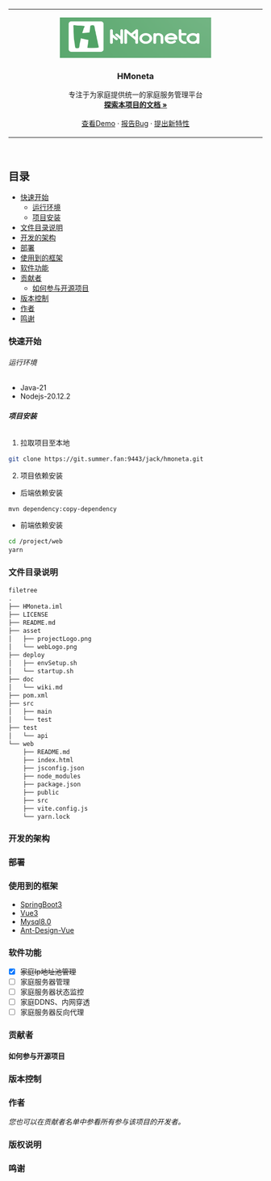 
<!-- PROJECT LOGO -->
<table align="center"><tr><td align="center" width="9999">
<p align="center">
  <a href="https://git.summer.fan:9443/jack/hmoneta/">
    <img src="asset/projectLogo.png" alt="Logo" width="300" height="80">
  </a>
</p>

<h3>
<div style="text-align: center;">HMoneta</div>
</h3>
  <p align="center">
    专注于为家庭提供统一的家庭服务管理平台
    <br />
    <a href="https://git.summer.fan:9443/jack/hmoneta/-/blob/main/doc/wiki.md?ref_type=heads"><strong>探索本项目的文档 »</strong></a>
    <br />
    <br />
    <a href="https://git.summer.fan:9443/jack/hmoneta">查看Demo</a>
    ·
    <a href="https://git.summer.fan:9443/jack/hmoneta/issues">报告Bug</a>
    ·
    <a href="https://git.summer.fan:9443/jack/hmoneta/issues">提出新特性</a>
  </p>
</td></tr></table>
<br />

## 目录

- [快速开始](#快速开始)
    - [运行环境](#运行环境)
    - [项目安装](#项目安装)
- [文件目录说明](#文件目录说明)
- [开发的架构](#开发的架构)
- [部署](#部署)
- [使用到的框架](#使用到的框架)
- [软件功能](#软件功能)
- [贡献者](#贡献者)
    - [如何参与开源项目](#如何参与开源项目)
- [版本控制](#版本控制)
- [作者](#作者)
- [鸣谢](#鸣谢)

### 快速开始
###### 运行环境
- Java-21
- Nodejs-20.12.2
###### **项目安装**

1. 拉取项目至本地
```sh
git clone https://git.summer.fan:9443/jack/hmoneta.git
```
2. 项目依赖安装
  - 后端依赖安装
```sh
mvn dependency:copy-dependency
```
  - 前端依赖安装
```sh
cd /project/web
yarn
```


### 文件目录说明

```
filetree 
.
├── HMoneta.iml
├── LICENSE
├── README.md
├── asset
│   ├── projectLogo.png
│   └── webLogo.png
├── deploy
│   ├── envSetup.sh
│   └── startup.sh
├── doc
│   └── wiki.md
├── pom.xml
├── src
│   ├── main
│   └── test
├── test
│   └── api
└── web
    ├── README.md
    ├── index.html
    ├── jsconfig.json
    ├── node_modules
    ├── package.json
    ├── public
    ├── src
    ├── vite.config.js
    └── yarn.lock

```
### 开发的架构
### 部署
### 使用到的框架
- [SpringBoot3](https://spring.io/projects/spring-boot)
- [Vue3](https://cn.vuejs.org/)
- [Mysql8.0](https://www.mysql.com/)
- [Ant-Design-Vue](https://antdv.com/)
### 软件功能
- [x] ~~家庭Ip地址池管理~~
- [ ] 家庭服务器管理
- [ ] 家庭服务器状态监控
- [ ] 家庭DDNS、内网穿透
- [ ] 家庭服务器反向代理
### 贡献者
#### 如何参与开源项目
### 版本控制
### 作者


*您也可以在贡献者名单中参看所有参与该项目的开发者。*

### 版权说明


### 鸣谢




